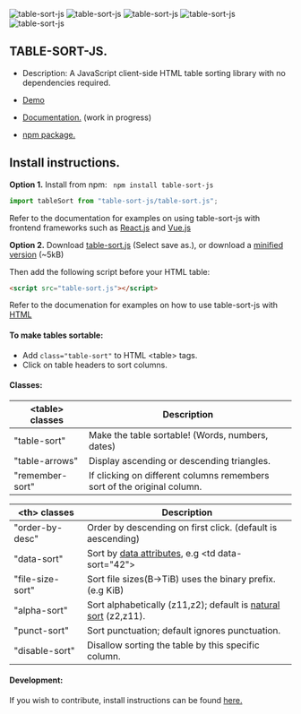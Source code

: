 ![table-sort-js](https://img.shields.io/npm/v/table-sort-js)
![table-sort-js](https://img.shields.io/npm/dm/table-sort-js)
![table-sort-js](https://img.shields.io/github/repo-size/leewannacott/table-sort-js)
![table-sort-js](https://img.shields.io/github/license/LeeWannacott/table-sort-js)
![table-sort-js](https://img.shields.io/github/actions/workflow/status/leewannacott/table-sort-js/jest.yml?branch=master)

## TABLE-SORT-JS.

- Description: A JavaScript client-side HTML table sorting library with no dependencies required.

- [Demo](https://leewannacott.github.io/Portfolio/#/GitHub)
- [Documentation.](https://leewannacott.github.io/table-sort-js/docs/about.html)
  (work in progress)
- [npm package.](https://www.npmjs.com/package/table-sort-js)

## Install instructions.

<b>Option 1.</b> Install from npm: ` npm install table-sort-js`

```javascript
import tableSort from "table-sort-js/table-sort.js";
```

Refer to the documentation for examples on using table-sort-js with frontend frameworks such as
[React.js](https://leewannacott.github.io/table-sort-js/docs/react.html) and [Vue.js](https://leewannacott.github.io/table-sort-js/docs/vue.html)

<b>Option 2.</b> Download [table-sort.js](https://leewannacott.github.io/table-sort-js/table-sort.js) (Select save as.), or download a [minified version](https://cdn.jsdelivr.net/npm/table-sort-js) (~5kB)

Then add the following script before your HTML table:

```html
<script src="table-sort.js"></script>
```

Refer to the documenation for examples on how to use table-sort-js with [HTML](https://leewannacott.github.io/table-sort-js/docs/html5.html)

#### To make tables sortable:

- Add `class="table-sort"` to HTML &lt;table&gt; tags.
- Click on table headers to sort columns.

#### Classes:

| &lt;table&gt; classes | Description                                                             |
| --------------------- | ----------------------------------------------------------------------- |
| "table-sort"          | Make the table sortable! (Words, numbers, dates)                        |
| "table-arrows"        | Display ascending or descending triangles.                              |
| "remember-sort"       | If clicking on different columns remembers sort of the original column. |

| &lt;th&gt; classes | Description                                                                                                                             |
| ------------------ | --------------------------------------------------------------------------------------------------------------------------------------- |
| "order-by-desc"    | Order by descending on first click. (default is aescending)                                                                             |
| "data-sort"        | Sort by [data attributes](https://developer.mozilla.org/en-US/docs/Learn/HTML/Howto/Use_data_attributes), e.g &lt;td data-sort="42"&gt; |
| "file-size-sort"   | Sort file sizes(B->TiB) uses the binary prefix. (e.g KiB)                                                                               |
| "alpha-sort"       | Sort alphabetically (z11,z2); default is [natural sort](https://en.wikipedia.org/wiki/Natural_sort_order) (z2,z11).                     |
| "punct-sort"       | Sort punctuation; default ignores punctuation.                                                                                          |
| "disable-sort"     | Disallow sorting the table by this specific column.                                                                                     |

#### Development:

If you wish to contribute, install instructions can be found [here.](https://leewannacott.github.io/table-sort-js/docs/development.html)

